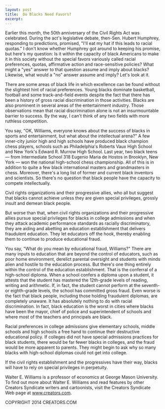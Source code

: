 ```yaml
---
layout: post
title:  Do Blacks Need Favors?
excerpt:
---
```


Earlier this month, the 50th anniversary of the Civil Rights Act was celebrated. During the act's legislative debate, then-Sen. Hubert Humphrey, responding to predictions, promised, "I'll eat my hat if this leads to racial quotas." I don't know whether Humphrey got around to keeping his promise, but here's my question: Is it within the capacity of black Americans to make it in this society without the special favors variously called racial preferences, quotas, affirmative action and race-sensitive policies? What might a "yes" answer to that question assume and imply about blacks? Likewise, what would a "no" answer assume and imply? Let's look at it.

There are some areas of black life in which excellence can be found without the slightest hint of racial preferences. Young blacks dominate basketball, football and some track-and-field events despite the fact that there has been a history of gross racial discrimination in those activities. Blacks are also prominent in several areas of the entertainment industry. Those observations mean that racial discrimination alone is not an insurmountable barrier to success. By the way, I can't think of any two fields with more ruthless competition.

You say, "OK, Williams, everyone knows about the success of blacks in sports and entertainment, but what about the intellectual arena?" A few inner-city junior high and high schools have produced black champion chess players, schools such as Philadelphia's Roberts Vaux High School and New York's Edward R. Murrow High School. Last year, two black teens — from Intermediate School 318 Eugenio Maria de Hostos in Brooklyn, New York — won the national high-school chess championship. All of this is in addition to quite a few black international masters and grandmasters in chess. Moreover, there's a long list of former and current black inventors and scientists. So there's no question that black people have the capacity to compete intellectually.

Civil rights organizations and their progressive allies, who all but suggest that blacks cannot achieve unless they are given special privileges, grossly insult and demean black people.

 But worse than that, when civil rights organizations and their progressive allies pursue special privileges for blacks in college admissions and when they attack academic performance standards as racially discriminatory, they are aiding and abetting an education establishment that delivers fraudulent education. They let educators off the hook, thereby enabling them to continue to produce educational fraud.

You say, "What do you mean by educational fraud, Williams?" There are many inputs to education that are beyond the control of educators, such as poor home environment, derelict parental oversight and students with minds alien and hostile to the education process. But there's one thing entirely within the control of the education establishment. That is the conferral of a high-school diploma. When a school confers a diploma upon a student, it attests that the student has mastered the 12th-grade levels of reading, writing and arithmetic. If, in fact, the student cannot perform at the seventh- or eighth-grade levels, the school has committed gross fraud. Even worse is the fact that black people, including those holding fraudulent diplomas, are completely unaware. It has absolutely nothing to do with racial discrimination. In fact, black education is the worst in cities where blacks have been the mayor, chief of police and superintendent of schools and where most of the teachers and principals are black.

Racial preferences in college admissions give elementary schools, middle schools and high schools a free hand to continue their destructive educational policy. If colleges did not have special admissions practices for black students, there would be far fewer blacks in colleges, and the fraud would be more apparent to parents. They might begin to ask why so many blacks with high-school diplomas could not get into college.

If the civil rights establishment and the progressives have their way, blacks will have to rely on special privileges in perpetuity.

Walter E. Williams is a professor of economics at George Mason University. To find out more about Walter E. Williams and read features by other Creators Syndicate writers and cartoonists, visit the Creators Syndicate Web page at www.creators.com.

COPYRIGHT 2014 CREATORS.COM
